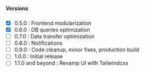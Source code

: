 ##### Versions
- [x] 0.5.0 : Frontend modularization
- [x] 0.6.0 : DB queries optimization
- [ ] 0.7.0 : Data transfer optimization
- [ ] 0.8.0 : Notifications
- [ ] 0.9.0 : Code cleanup, minor fixes, production build
- [ ] 1.0.0 : Initial release
- [ ] 1.1.0 and beyond : Revamp UI with Tailwindcss